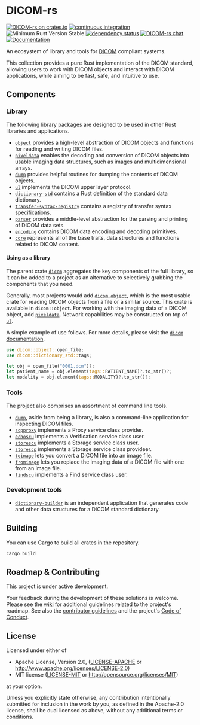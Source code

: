 # DICOM-rs

[![DICOM-rs on crates.io](https://img.shields.io/crates/v/dicom.svg)](https://crates.io/crates/dicom)
[![continuous integration](https://github.com/Enet4/dicom-rs/actions/workflows/rust.yml/badge.svg)](https://github.com/Enet4/dicom-rs/actions/workflows/rust.yml)
![Minimum Rust Version Stable](https://img.shields.io/badge/Minimum%20Rust%20Version-stable-green.svg)
[![dependency status](https://deps.rs/repo/github/Enet4/dicom-rs/status.svg)](https://deps.rs/repo/github/Enet4/dicom-rs)
[![DICOM-rs chat](https://img.shields.io/badge/zulip-join_chat-brightgreen.svg)](https://dicom-rs.zulipchat.com/)
[![Documentation](https://docs.rs/dicom/badge.svg)](https://docs.rs/dicom)

An ecosystem of library and tools for [DICOM](https://dicomstandard.org) compliant systems.

This collection provides a pure Rust implementation of the DICOM standard,
allowing users to work with DICOM objects
and interact with DICOM applications,
while aiming to be fast, safe, and intuitive to use.

## Components

### Library

The following library packages are designed to be used in
other Rust libraries and applications.

- [`object`](object) provides a high-level abstraction of DICOM objects
  and functions for reading and writing DICOM files.
- [`pixeldata`](pixeldata) enables the decoding and conversion of DICOM objects
  into usable imaging data structures,
  such as images and multidimensional arrays.
- [`dump`](dump) provides helpful routines for
  dumping the contents of DICOM objects.
- [`ul`](ul) implements the DICOM upper layer protocol.
- [`dictionary-std`](dictionary-std) contains a Rust definition of
  the standard data dictionary.
- [`transfer-syntax-registry`](transfer-syntax-registry) contains a registry of
  transfer syntax specifications.
- [`parser`](parser) provides a middle-level abstraction
  for the parsing and printing of DICOM data sets.
- [`encoding`](encoding) contains DICOM data encoding and decoding primitives.
- [`core`](core) represents all of the base traits,
  data structures and functions related to DICOM content.

#### Using as a library

The parent crate [`dicom`](parent) aggregates the key components of the full library,
so it can be added to a project as an alternative to
selectively grabbing the components that you need.

Generally, most projects would add [`dicom_object`](object),
which is the most usable crate for reading DICOM objects from a file or a similar source.
This crate is available in `dicom::object`.
For working with the imaging data of a DICOM object,
add [`pixeldata`](pixeldata).
Network capabilities may be constructed on top of [`ul`](ul).

A simple example of use follows.
For more details,
please visit the [`dicom` documentation](https://docs.rs/dicom).

```rust
use dicom::object::open_file;
use dicom::dictionary_std::tags;

let obj = open_file("0001.dcm")?;
let patient_name = obj.element(tags::PATIENT_NAME)?.to_str()?;
let modality = obj.element(tags::MODALITY)?.to_str()?;
```

### Tools

The project also comprises an assortment of command line tools.

- [`dump`](dump), aside from being a library,
  is also a command-line application for inspecting DICOM files.
- [`scpproxy`](scpproxy) implements a Proxy service class provider.
- [`echoscu`](echoscu) implements a Verification service class user.
- [`storescu`](storescu) implements a Storage service class user.
- [`storescp`](storescp) implements a Storage service class provideer.
- [`toimage`](toimage) lets you convert a DICOM file into an image file.
- [`fromimage`](fromimage) lets you replace the imaging data of a DICOM file
  with one from an image file.
- [`findscu`](findscu) implements a Find service class user.

### Development tools

- [`dictionary-builder`](dictionary-builder) is an independent application that
  generates code and other data structures for a DICOM standard dictionary.

## Building

You can use Cargo to build all crates in the repository.

```sh
cargo build
```

## Roadmap & Contributing

This project is under active development.

Your feedback during the development of these solutions is welcome. Please see the [wiki](https://github.com/Enet4/dicom-rs/wiki)
for additional guidelines related to the project's roadmap.
See also the [contributor guidelines](CONTRIBUTING.md) and the project's [Code of Conduct](CODE_OF_CONDUCT.md).

## License

Licensed under either of

- Apache License, Version 2.0, ([LICENSE-APACHE](LICENSE-APACHE) or <http://www.apache.org/licenses/LICENSE-2.0>)
- MIT license ([LICENSE-MIT](LICENSE-MIT) or <http://opensource.org/licenses/MIT>)

at your option.

Unless you explicitly state otherwise, any contribution intentionally submitted
for inclusion in the work by you, as defined in the Apache-2.0 license, shall be dual licensed as above, without any
additional terms or conditions.
